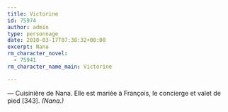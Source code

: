 ```yaml
---
title: Victorine
id: 75974
author: admin
type: personnage
date: 2010-03-17T07:38:32+00:00
excerpt: Nana
rm_character_novel:
  - 75941
rm_character_name_main: Victorine

---
```

— Cuisinière de Nana. Elle est mariée à François, le concierge et valet de pied [343]. _(Nana.)_